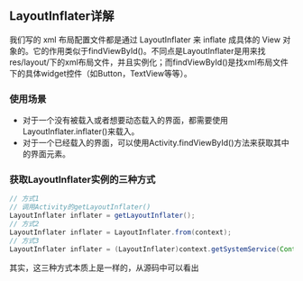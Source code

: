 ## LayoutInflater详解
我们写的 xml 布局配置文件都是通过 LayoutInflater 来 inflate 成具体的 View 对象的。它的作用类似于findViewById()。不同点是LayoutInflater是用来找res/layout/下的xml布局文件，并且实例化；而findViewById()是找xml布局文件下的具体widget控件（如Button，TextView等等）。

### 使用场景
 - 对于一个没有被载入或者想要动态载入的界面，都需要使用LayoutInflater.inflater()来载入。
 - 对于一个已经载入的界面，可以使用Activity.findViewById()方法来获取其中的界面元素。

### 获取LayoutInflater实例的三种方式

``` java
// 方式1
// 调用Activity的getLayoutInflater()
LayoutInflater inflater = getLayoutInflater();
// 方式2
LayoutInflater inflater = LayoutInflater.from(context);
// 方式3
LayoutInflater inflater = (LayoutInflater)context.getSystemService(Context.LAYOUT_INFLATER_SERVICE);
```

其实，这三种方式本质上是一样的，从源码中可以看出

